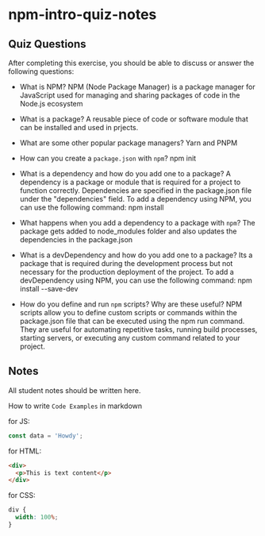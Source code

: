 # npm-intro-quiz-notes

## Quiz Questions

After completing this exercise, you should be able to discuss or answer the following questions:

- What is NPM?
  NPM (Node Package Manager) is a package manager for JavaScript used for managing and sharing packages of code in the Node.js ecosystem

- What is a package?
  A reusable piece of code or software module that can be installed and used in prjects.

- What are some other popular package managers?
  Yarn and PNPM

- How can you create a `package.json` with `npm`?
  npm init

- What is a dependency and how do you add one to a package?
  A dependency is a package or module that is required for a project to function correctly. Dependencies are specified in the package.json file under the "dependencies" field. To add a dependency using NPM, you can use the following command: npm install <package-name>

- What happens when you add a dependency to a package with `npm`?
  The package gets added to node_modules folder and also updates the dependencies in the package.json

- What is a devDependency and how do you add one to a package?
  Its a package that is required during the development process but not necessary for the production deployment of the project. To add a devDependency using NPM, you can use the following command: npm install --save-dev <package-name>

- How do you define and run `npm` scripts? Why are these useful?
  NPM scripts allow you to define custom scripts or commands within the package.json file that can be executed using the npm run command. They are useful for automating repetitive tasks, running build processes, starting servers, or executing any custom command related to your project.

## Notes

All student notes should be written here.

How to write `Code Examples` in markdown

for JS:

```javascript
const data = 'Howdy';
```

for HTML:

```html
<div>
  <p>This is text content</p>
</div>
```

for CSS:

```css
div {
  width: 100%;
}
```
